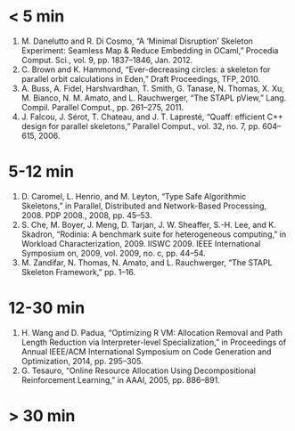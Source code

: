 # < 5 min

1. M. Danelutto and R. Di Cosmo, “A ‘Minimal Disruption’ Skeleton
   Experiment: Seamless Map & Reduce Embedding in OCaml,” Procedia
   Comput. Sci., vol. 9, pp. 1837–1846, Jan. 2012.
1. C. Brown and K. Hammond, “Ever-decreasing circles: a skeleton for
   parallel orbit calculations in Eden,” Draft Proceedings, TFP, 2010.
1. A. Buss, A. Fidel, Harshvardhan, T. Smith, G. Tanase, N. Thomas,
   X. Xu, M. Bianco, N. M. Amato, and L. Rauchwerger, “The STAPL
   pView,” Lang. Compil. Parallel Comput., pp. 261–275, 2011.
1. J. Falcou, J. Sérot, T. Chateau, and J. T. Lapresté, “Quaff:
   efficient C++ design for parallel skeletons,” Parallel Comput.,
   vol. 32, no. 7, pp. 604–615, 2006.

# 5-12 min

1. D. Caromel, L. Henrio, and M. Leyton, “Type Safe Algorithmic
   Skeletons,” in Parallel, Distributed and Network-Based
   Processing, 2008. PDP 2008., 2008, pp. 45–53.
1. S. Che, M. Boyer, J. Meng, D. Tarjan, J. W. Sheaffer, S.-H. Lee,
   and K. Skadron, “Rodinia: A benchmark suite for heterogeneous
   computing,” in Workload Characterization, 2009. IISWC 2009. IEEE
   International Symposium on, 2009, vol. 2009, no. c, pp. 44–54.
1. M. Zandifar, N. Thomas, N. Amato, and L. Rauchwerger, “The STAPL
   Skeleton Framework,” pp. 1–16.

# 12-30 min

1. H. Wang and D. Padua, “Optimizing R VM: Allocation Removal and Path
   Length Reduction via Interpreter-level Specialization,” in
   Proceedings of Annual IEEE/ACM International Symposium on Code
   Generation and Optimization, 2014, pp. 295–305.
1. G. Tesauro, “Online Resource Allocation Using Decompositional
   Reinforcement Learning,” in AAAI, 2005, pp. 886–891.

# > 30 min
